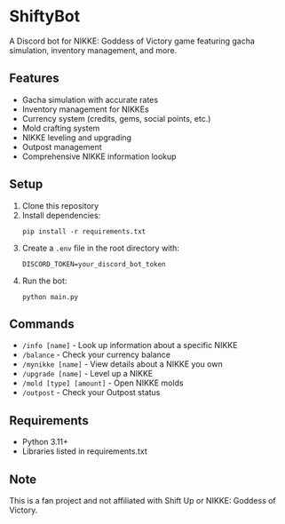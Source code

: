 # ShiftyBot

A Discord bot for NIKKE: Goddess of Victory game featuring gacha simulation, inventory management, and more.

## Features

- Gacha simulation with accurate rates
- Inventory management for NIKKEs
- Currency system (credits, gems, social points, etc.)
- Mold crafting system
- NIKKE leveling and upgrading
- Outpost management
- Comprehensive NIKKE information lookup

## Setup

1. Clone this repository
2. Install dependencies:
   ```
   pip install -r requirements.txt
   ```
3. Create a `.env` file in the root directory with:
   ```
   DISCORD_TOKEN=your_discord_bot_token
   ```
4. Run the bot:
   ```
   python main.py
   ```

## Commands

- `/info [name]` - Look up information about a specific NIKKE
- `/balance` - Check your currency balance
- `/mynikke [name]` - View details about a NIKKE you own
- `/upgrade [name]` - Level up a NIKKE
- `/mold [type] [amount]` - Open NIKKE molds
- `/outpost` - Check your Outpost status

## Requirements

- Python 3.11+
- Libraries listed in requirements.txt

## Note

This is a fan project and not affiliated with Shift Up or NIKKE: Goddess of Victory.
```
